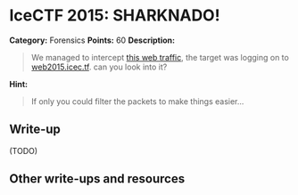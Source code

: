 # IceCTF 2015: SHARKNADO!

**Category:** Forensics
**Points:** 60
**Description:** 

> We managed to intercept <a target='_blank' href='/problem-static/stage2/forensics/sharknado/sharknado.pcap'>this web traffic</a>, the target was logging on to <a target='_blank' href='http://web2015.icec.tf/sharknado'>web2015.icec.tf</a>. can you look into it?

**Hint:**

> If only you could filter the packets to make things easier...

## Write-up

(TODO)

## Other write-ups and resources

